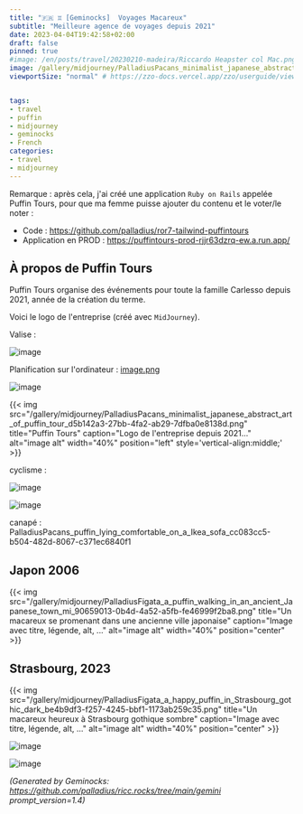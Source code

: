 ```yaml
---
title: "🇫🇷 ♊ [Geminocks]  Voyages Macareux"
subtitle: "Meilleure agence de voyages depuis 2021"
date: 2023-04-04T19:42:58+02:00
draft: false
pinned: true
#image: /en/posts/travel/20230210-madeira/Riccardo Heapster col Mac.png
image: /gallery/midjourney/PalladiusPacans_minimalist_japanese_abstract_art_of_puffin_tour_d5b142a3-27bb-4fa2-ab29-7dfba0e8138d.png
viewportSize: "normal" # https://zzo-docs.vercel.app/zzo/userguide/viewportsize/


tags:
- travel
- puffin
- midjourney
- geminocks
- French
categories:
- travel
- midjourney
---
```


Remarque : après cela, j'ai créé une application `Ruby on Rails` appelée Puffin Tours, pour que ma femme puisse ajouter
du contenu et le voter/le noter :

* Code : <https://github.com/palladius/ror7-tailwind-puffintours>
* Application en PROD : <https://puffintours-prod-rjjr63dzrq-ew.a.run.app/>


## À propos de Puffin Tours

Puffin Tours organise des événements pour toute la famille Carlesso depuis 2021, année de la création du terme.

Voici le logo de l'entreprise (créé avec `MidJourney`).

Valise :

![image](/gallery/midjourney/PalladiusPacans_a_puffin_sleeping_in_a_bed_with_beside_an_open__3d7dfdd9-fb23-4750-97e8-e59cbe642a73.png)

Planification sur l'ordinateur : [image.png](http://localhost:1313/gallery/midjourney/PalladiusPacans_a_puffin_with_yellow_hat_typing_on_his_Macbook__51a145b4-4ef0-4ccc-85fa-0c29f503b4e0.png)

![image](http://localhost:1313/gallery/midjourney/PalladiusPacans_puffin_riding_a_Vespa_in_the_style_of_pixar_4edc730f-84a2-4431-818e-1f43900daafa.png)

{{< img
    src="/gallery/midjourney/PalladiusPacans_minimalist_japanese_abstract_art_of_puffin_tour_d5b142a3-27bb-4fa2-ab29-7dfba0e8138d.png"
    title="Puffin Tours"
    caption="Logo de l'entreprise depuis 2021..." alt="image alt" width="40%" position="left" style='vertical-align:middle;' >}}

cyclisme :

![image](/gallery/midjourney/PalladiusPacans_a_puffin_riding_a_Colnago_bike_up_the_mountains_007a3bde-d52d-4061-8001-eb47da59e025.png)

![image](/gallery/midjourney/PalladiusPacans_a_puffin_eating_spaghetti_al_pesto_e71089ff-00b4-4bba-ad15-a04f284d5d27.png)

canapé : PalladiusPacans_puffin_lying_comfortable_on_a_Ikea_sofa_cc083cc5-b504-482d-8067-c371ec6840f1

## Japon 2006

{{< img src="/gallery/midjourney/PalladiusFigata_a_puffin_walking_in_an_ancient_Japanese_town_mi_90659013-0b4d-4a52-a5fb-fe46999f2ba8.png" title="Un macareux se promenant dans une ancienne ville japonaise" caption="Image avec titre, légende, alt, ..." alt="image alt" width="40%" position="center" >}}




## Strasbourg, 2023

{{< img src="/gallery/midjourney/PalladiusFigata_a_happy_puffin_in_Strasbourg_gothic_dark_be4b9df3-f257-4245-bbf1-1173ab259c35.png" title="Un macareux heureux à Strasbourg gothique sombre" caption="Image avec titre, légende, alt, ..." alt="image alt" width="40%" position="center" >}}

![image](/gallery/midjourney/PalladiusPacans_a_puffin_walking_around_Strasbourg_and_a_bit_wo_1ea1b1ba-0ba3-45d1-91d5-b506da365a5d.png)


![image](/gallery/midjourney/PalladiusPacans_a_puffin_in_Strasbourg_alsacian_buildings_sippi_b5975fd8-1327-40d5-b4f3-2c0f6cddd9ed.png)


*(Generated by Geminocks: https://github.com/palladius/ricc.rocks/tree/main/gemini prompt_version=1.4)*